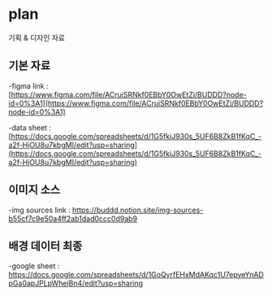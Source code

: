 # plan
기획 &amp; 디자인 자료


## 기본 자료

  -figma link : [https://www.figma.com/file/ACruiSRNkf0EBbY0OwEtZi/BUDDD?node-id=0%3A1](https://www.figma.com/file/ACruiSRNkf0EBbY0OwEtZi/BUDDD?node-id=0%3A1)

  -data sheet : [https://docs.google.com/spreadsheets/d/1G5fkiJ930s_5UF6B8ZkB1fKqC_-a2f-HjOU8u7kbgMI/edit?usp=sharing](https://docs.google.com/spreadsheets/d/1G5fkiJ930s_5UF6B8ZkB1fKqC_-a2f-HjOU8u7kbgMI/edit?usp=sharing)


## 이미지 소스

  -img sources link : https://buddd.notion.site/img-sources-b55cf7c9e50a4ff2ab1dad0ccc0d9ab9

## 배경 데이터 최종

 -google sheet : https://docs.google.com/spreadsheets/d/1GoQyrfEHxMdAKqc1U7epveYnADpGa0apJPLpWhejBn4/edit?usp=sharing
